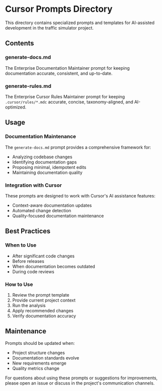 # Cursor Prompts Directory

This directory contains specialized prompts and templates for AI-assisted development in the traffic simulator project.

## Contents

### generate-docs.md
The Enterprise Documentation Maintainer prompt for keeping documentation accurate, consistent, and up-to-date.

### generate-rules.md
The Enterprise Cursor Rules Maintainer prompt for keeping `.cursor/rules/*.mdc` accurate, concise, taxonomy-aligned, and AI-optimized.

## Usage

### Documentation Maintenance
The `generate-docs.md` prompt provides a comprehensive framework for:
- Analyzing codebase changes
- Identifying documentation gaps
- Proposing minimal, idempotent edits
- Maintaining documentation quality

### Integration with Cursor
These prompts are designed to work with Cursor's AI assistance features:
- Context-aware documentation updates
- Automated change detection
- Quality-focused documentation maintenance

## Best Practices

### When to Use
- After significant code changes
- Before releases
- When documentation becomes outdated
- During code reviews

### How to Use
1. Review the prompt template
2. Provide current project context
3. Run the analysis
4. Apply recommended changes
5. Verify documentation accuracy

## Maintenance

Prompts should be updated when:
- Project structure changes
- Documentation standards evolve
- New requirements emerge
- Quality metrics change

For questions about using these prompts or suggestions for improvements, please open an issue or discuss in the project's communication channels.
